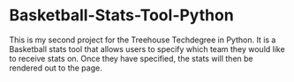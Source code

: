 # Basketball-Stats-Tool-Python

This is my second project for the Treehouse Techdegree in Python. It is a Basketball stats tool that allows users to specify which team they would like to receive stats on. Once they have specified, the stats will then be rendered out to the page. 
